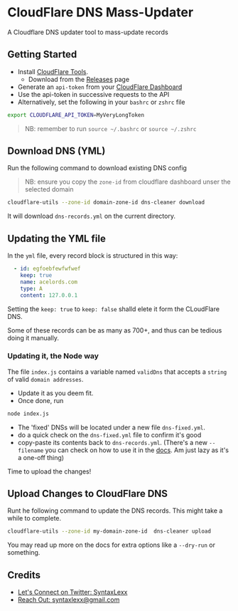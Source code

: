 # CloudFlare DNS Mass-Updater
A Cloudflare DNS updater tool to mass-update records

## Getting Started
- Install [CloudFlare Tools](https://cloudflare-utils.cyberjake.xyz/). 
  - Download from the [Releases](https://github.com/Cyb3r-Jak3/cloudflare-utils/releases) page
- Generate an `api-token` from your [CloudFlare Dashboard](https://dash.cloudflare.com/profile/api-tokens)
- Use the api-token in successive requests to the API
- Alternatively, set the following in your `bashrc` or `zshrc` file

```bash
export CLOUDFLARE_API_TOKEN=MyVeryLongToken
```
> NB: remember to run `source ~/.bashrc` or `source ~/.zshrc`

## Download DNS (YML)
Run the following command to download existing DNS config
> NB: ensure you copy the `zone-id` from cloudflare dashboard unser the selected domain

```bash
cloudflare-utils --zone-id domain-zone-id dns-cleaner download
```

It will download `dns-records.yml` on the current directory.

## Updating the YML file
In the `yml` file, every record block is structured in this way:

```yml
  - id: egfoebfewfwfwef
    keep: true
    name: acelords.com
    type: A
    content: 127.0.0.1
```

Setting the `keep: true` to `keep: false` shalld elete it form the CLoudFlare DNS.

Some of these records can be as many as 700+, and thus can be tedious doing it manually.

### Updating it, the Node way
The file `index.js` contains a variable named `validDns` that accepts a `string` of valid `domain addresses`.
- Update it as you deem fit.
- Once done, run 
```bash
node index.js
```
- The 'fixed' DNSs will be located under a new file `dns-fixed.yml`.
- do a quick check on the `dns-fixed.yml` file to confirm it's good
- copy-paste its contents back to `dns-records.yml`. (There's a new `--filename` you can check on how to use it in the [docs](https://github.com/Cyb3r-Jak3/cloudflare-utils). Am just lazy as it's a one-off thing)

Time to upload the changes!

## Upload Changes to CloudFlare DNS
Runt he following command to update the DNS records. This might take a while to complete.

```bash
cloudflare-utils --zone-id my-domain-zone-id  dns-cleaner upload
```

You may read up more on the docs for extra options like a `--dry-run` or something.

## Credits
- [Let's Connect on Twitter: SyntaxLexx](https://twitter.com/syntaxlexx)
- [Reach Out: syntaxlexx@gmail.com](mailto:syntaxlexx@gmail.com)

